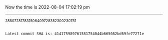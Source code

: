 Now the time is 2022-08-04 17:02:19 pm

---

<small>288072817831506409728352300230751</small>

```txt

Latest commit SHA is: 414175989761581754044b665082bd69fe77271e
```
